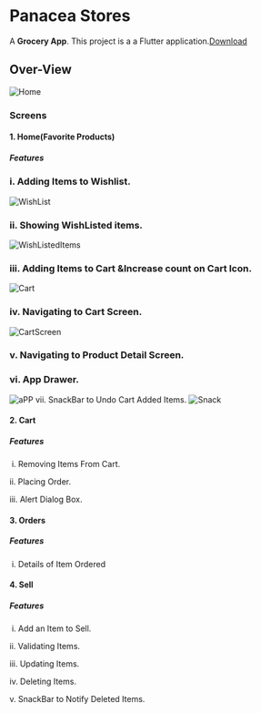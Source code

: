 # Panacea Stores

A **Grocery App**. This project is a  a Flutter application.[Download](https://github.com/sauravchaudharysc/Panacea-Stores/raw/main/Panacea_Stores_base.apk)

## Over-View

![Home](readimg/Screenshot_20201018-101736.jpg)

### Screens

 #### 1. Home(Favorite Products)

##### Features

###	i. Adding Items to Wishlist. 
![WishList](readimg/2.jpg)

### ii. Showing WishListed items.
![WishListedItems](readimg/3.jpg)
### iii. Adding Items to Cart &Increase count on Cart Icon.
![Cart](readimg/3.jpg)
### iv. Navigating to Cart Screen.
![CartScreen](readimg/54.jpg)

### v. Navigating to Product Detail Screen.

### vi. App Drawer.
![aPP](readimg/6.jpg)
 vii. SnackBar to Undo Cart Added Items.
![Snack](readimg/7.jpg)
#### 2. Cart

##### Features

​    i. Removing Items From Cart. 

   ii. Placing Order.

  iii. Alert Dialog Box.

#### 3. Orders

##### Features

​    i. Details of Item Ordered

#### 4. Sell

##### Features

​    i. Add an Item to Sell. 

   ii. Validating Items.

  iii. Updating Items.

  iv. Deleting Items.

  v. SnackBar to Notify Deleted Items.
